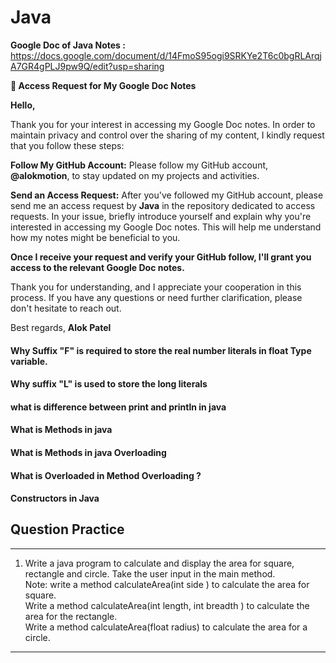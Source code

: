 # Java


**Google Doc of Java Notes :** https://docs.google.com/document/d/14FmoS95ogi9SRKYe2T6c0bgRLArqjA7GR4gPLJ9pw9Q/edit?usp=sharing


**📝 Access Request for My Google Doc Notes**

**Hello,**

Thank you for your interest in accessing my Google Doc notes. In order to maintain privacy and control over the sharing of my content, I kindly request that you follow these steps:

**Follow My GitHub Account:** Please follow my GitHub account, **@alokmotion**, to stay updated on my projects and activities.

**Send an Access Request:** After you've followed my GitHub account, please send me an access request by **Java** in the repository dedicated to access requests. In your issue, briefly introduce yourself and explain why you're interested in accessing my Google Doc notes. This will help me understand how my notes might be beneficial to you.

**Once I receive your request and verify your GitHub follow, I'll grant you access to the relevant Google Doc notes.**

Thank you for understanding, and I appreciate your cooperation in this process. If you have any questions or need further clarification, please don't hesitate to reach out.

Best regards, 
**Alok Patel**



<h4> Why Suffix "F" is required to store the real number literals in float Type variable. </h4>

<h4> Why suffix "L" is used to store the long literals </h4>

<h4> what is difference between print and println in java </h4>

<h4>What is Methods in java</h4>

<h4>What is Methods in java Overloading </h4>


<h4>What is Overloaded in Method Overloading ?</h4>


<h4>Constructors in Java
</h4>


## Question Practice

---------------------------------------------------------------------------------------------------------------------------------
 1. Write a java program to calculate and display the area for square, rectangle and circle. Take the user input in the main method.\
Note:
write a method calculateArea(int side ) to calculate the area for square.\
Write a method calculateArea(int length, int breadth ) to calculate the area for the rectangle.\
Write a method calculateArea(float radius) to calculate the area for a circle.
----------------------------------------------------------------------------------------------------------------------------------------








